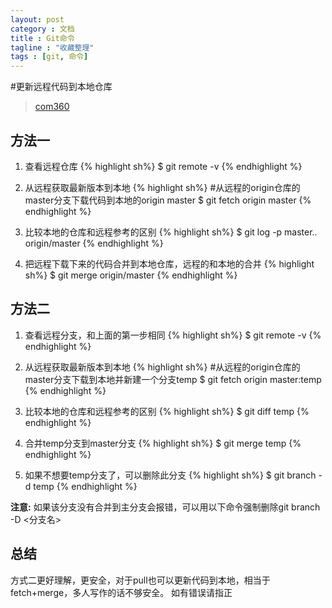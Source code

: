 ```yaml
---
layout: post
category : 文档
title : Git命令
tagline : "收藏整理"
tags : [git, 命令]
---
```

#更新远程代码到本地仓库

> [com360](http://my.eoe.cn/com360/archive/3533.html)

## 方法一
1. 查看远程仓库
{% highlight sh%}
    $ git remote -v
{% endhighlight %}

2. 从远程获取最新版本到本地
{% highlight sh%}
    #从远程的origin仓库的master分支下载代码到本地的origin master
    $ git fetch origin master
{% endhighlight %}

3. 比较本地的仓库和远程参考的区别
{% highlight sh%}
    $ git log -p master.. origin/master
{% endhighlight %}

4. 把远程下载下来的代码合并到本地仓库，远程的和本地的合并
{% highlight sh%}
    $ git merge origin/master
{% endhighlight %}

## 方法二
1. 查看远程分支，和上面的第一步相同
{% highlight sh%}
    $ git remote -v
{% endhighlight %}

2. 从远程获取最新版本到本地
{% highlight sh%}
    #从远程的origin仓库的master分支下载到本地并新建一个分支temp
    $ git fetch origin master:temp
{% endhighlight %}

3. 比较本地的仓库和远程参考的区别
{% highlight sh%}
    $ git diff temp
{% endhighlight %}

4. 合并temp分支到master分支
{% highlight sh%}
    $ git merge temp
{% endhighlight %}

5. 如果不想要temp分支了，可以删除此分支
{% highlight sh%}
    $ git branch -d temp
{% endhighlight %}

**注意:** 如果该分支没有合并到主分支会报错，可以用以下命令强制删除git branch -D <分支名>

## 总结

方式二更好理解，更安全，对于pull也可以更新代码到本地，相当于fetch+merge，多人写作的话不够安全。
如有错误请指正
